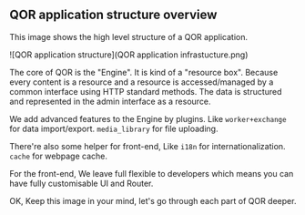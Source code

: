 ## QOR application structure overview

This image shows the high level structure of a QOR application.

![QOR application structure](QOR application infrastucture.png)

The core of QOR is the "Engine". It is kind of a "resource box". Because every content is a resource and a resource is accessed/managed by a common interface using HTTP standard methods. The data is structured and represented in the admin interface as a resource.

We add advanced features to the Engine by plugins. Like `worker+exchange` for data import/export. `media_library` for file uploading.

There're also some helper for front-end, Like `i18n` for internationalization. `cache` for webpage cache.

For the front-end, We leave full flexible to developers which means you can have fully customisable UI and Router.

OK, Keep this image in your mind, let's go through each part of QOR deeper.
